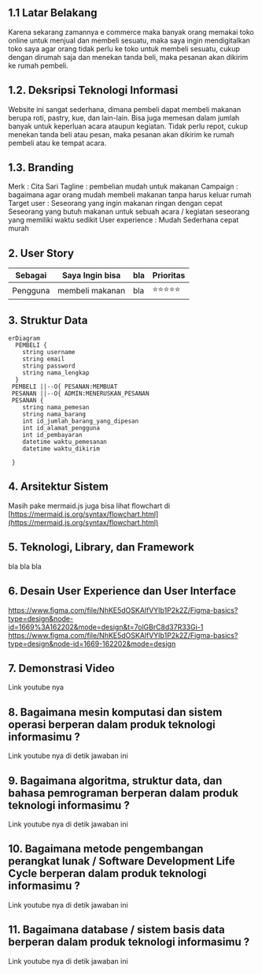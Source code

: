 ## 1.1 Latar Belakang

Karena sekarang zamannya e commerce maka banyak orang memakai toko online untuk menjual dan membeli sesuatu, maka saya ingin mendigitalkan toko saya agar orang tidak perlu ke toko untuk membeli sesuatu, cukup dengan dirumah saja dan menekan tanda beli, maka pesanan akan dikirim ke rumah pembeli.

## 1.2. Deksripsi Teknologi Informasi

Website ini sangat sederhana, dimana pembeli dapat membeli makanan berupa roti, pastry, kue, dan lain-lain. Bisa juga memesan dalam jumlah banyak untuk keperluan acara ataupun kegiatan. Tidak perlu repot, cukup menekan tanda beli atau pesan, maka pesanan akan dikirim ke rumah pembeli atau ke tempat acara.

## 1.3. Branding

Merk : Cita Sari
Tagline : pembelian mudah untuk makanan
Campaign : bagaimana agar orang mudah membeli makanan tanpa harus keluar rumah
Target user :
Seseorang yang ingin makanan ringan dengan cepat
Seseorang yang butuh makanan untuk sebuah acara / kegiatan
seseorang yang memiliki waktu sedikit
User experience :
Mudah 
Sederhana
cepat
murah


## 2. User Story

Sebagai | Saya Ingin bisa | bla | Prioritas
---|---|---|---
Pengguna | membeli makanan | bla | ⭐⭐⭐⭐⭐

## 3. Struktur Data

```mermaid
erDiagram
  PEMBELI {
    string username
    string email
    string password
    string nama_lengkap
  }
 PEMBELI ||--O{ PESANAN:MEMBUAT
 PESANAN ||--O{ ADMIN:MENERUSKAN_PESANAN
 PESANAN {
    string nama_pemesan
    string nama_barang
    int id_jumlah_barang_yang_dipesan
    int id_alamat_pengguna
    int id_pembayaran
    datetime waktu_pemesanan
    datetime waktu_dikirim

 }
```

## 4. Arsitektur Sistem

Masih pake mermaid.js juga bisa lihat flowchart di [https://mermaid.js.org/syntax/flowchart.html](https://mermaid.js.org/syntax/flowchart.html)

## 5. Teknologi, Library, dan Framework

bla bla bla

## 6. Desain User Experience dan User Interface

https://www.figma.com/file/NhKE5dOSKAlfVYIb1P2k2Z/Figma-basics?type=design&node-id=1669%3A162202&mode=design&t=7olGBrC8d37R33Gi-1
https://www.figma.com/file/NhKE5dOSKAlfVYIb1P2k2Z/Figma-basics?type=design&node-id=1669-162202&mode=design

## 7. Demonstrasi Video

Link youtube nya

## 8. Bagaimana mesin komputasi dan sistem operasi berperan dalam produk teknologi informasimu ?

Link youtube nya di detik jawaban ini

## 9. Bagaimana algoritma, struktur data, dan bahasa pemrograman berperan dalam produk teknologi informasimu ?

Link youtube nya di detik jawaban ini

## 10. Bagaimana metode pengembangan perangkat lunak / Software Development Life Cycle berperan dalam produk teknologi informasimu ?

Link youtube nya di detik jawaban ini

## 11. Bagaimana database / sistem basis data berperan dalam produk teknologi informasimu ?

Link youtube nya di detik jawaban ini


